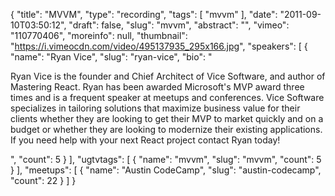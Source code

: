 {
  "title": "MVVM",
  "type": "recording",
  "tags": [
    "mvvm"
  ],
  "date": "2011-09-10T03:50:12",
  "draft": false,
  "slug": "mvvm",
  "abstract": "",
  "vimeo": "110770406",
  "moreinfo": null,
  "thumbnail": "https://i.vimeocdn.com/video/495137935_295x166.jpg",
  "speakers": [
    {
      "name": "Ryan Vice",
      "slug": "ryan-vice",
      "bio": "<p>Ryan Vice is the founder and Chief Architect of Vice Software, and author of Mastering React. Ryan has been awarded Microsoft's MVP award three times and is a frequent speaker at meetups and conferences. Vice Software specializes in tailoring solutions that maximize business value for their clients whether they are looking to get their MVP to market quickly and on a budget or whether they are looking to modernize their existing applications. If you need help with your next React project contact Ryan today!</p>",
      "count": 5
    }
  ],
  "ugtvtags": [
    {
      "name": "mvvm",
      "slug": "mvvm",
      "count": 5
    }
  ],
  "meetups": [
    {
      "name": "Austin CodeCamp",
      "slug": "austin-codecamp",
      "count": 22
    }
  ]
}